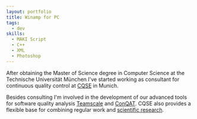 ```yaml
--- 
layout: portfolio
title: Winamp for PC
tags:
  - dev
skills:
  - MAKI Script
  - C++
  - XML
  - Photoshop
---
```


After obtaining the Master of Science degree in Computer Science at the Technische Universität München I've started working as consultant for continuous quality control at [CQSE](http://www.cqse.eu) in Munich.

Besides consulting I'm involved in the development of our advanced tools for software quality analysis [Teamscale](http://teamscale.cqse.eu) and [ConQAT](http://conqat.cqse.eu).
CQSE also provides a flexible base for combining regular work and [scientific research](https://www.cqse.eu/en/team/martin-poehlmann/).
